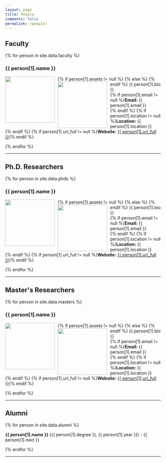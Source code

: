 ```yaml
---
layout: page
title: People
comments: false
permalink: /people/
---
```


<head>
<style> 
img {
}
  .left {
    float: left;
    padding: 0 10px 0 0;
  }
</style>
</head>

<div id="people">
  <h2>Faculty</h2>
  {% for person in site.data.faculty %}
  <h3 id="{{ username }}">{{ person[1].name }}</h3>
  <p align="left">
    {% if person[1].assets != null %}
      <img src="{{ person[1].assets | absolute_url }}" width="160" height="150" class="left" />
    {% else %}
      <img src="http://www.signallab.ai/assets/images/anonymous.png" width="160" height="150" class="left" />
    {% endif %}
    {{ person[1].bio }}<br />
    {% if person[1].email != null %}<strong>Email:</strong> {{ person[1].email }}<br />{% endif %}
    {% if person[1].location != null %}<strong>Location:</strong> {{ person[1].location }}<br />{% endif %}
    {% if person[1].url_full != null %}<strong>Website:</strong> <a href="{{ person[1].url_full }}">{{ person[1].url_full }}</a>{% endif %}
  </p>
  {% endfor %}
  <hr>
  
  <h2>Ph.D. Researchers</h2>
  {% for person in site.data.phds %}
  <h3 id="{{ username }}">{{ person[1].name }}</h3>
  <p align="left">
    {% if person[1].assets != null %}
      <img src="{{ person[1].assets | absolute_url }}" width="160" height="150" class="left" />
    {% else %}
      <img src="http://www.signallab.ai/assets/images/anonymous.png" width="160" height="150" class="left" />
    {% endif %}
    {{ person[1].bio }}<br />
    {% if person[1].email != null %}<strong>Email:</strong> {{ person[1].email }}<br />{% endif %}
    {% if person[1].location != null %}<strong>Location:</strong> {{ person[1].location }}<br />{% endif %}
    {% if person[1].url_full != null %}<strong>Website:</strong> <a href="{{ person[1].url_full }}">{{ person[1].url_full }}</a>{% endif %}
  </p>
  {% endfor %}
  <hr>
  
  <h2>Master's Researchers</h2>
  {% for person in site.data.masters %}
  <h3 id="{{ username }}">{{ person[1].name }}</h3>
  <p align="left">
    {% if person[1].assets != null %}
      <img src="{{ person[1].assets | absolute_url }}" width="160" height="150" class="left" />
    {% else %}
      <img src="http://www.signallab.ai/assets/images/anonymous.png" width="160" height="150" class="left" />
    {% endif %}
    {{ person[1].bio }}<br />
    {% if person[1].email != null %}<strong>Email:</strong> {{ person[1].email }}<br />{% endif %}
    {% if person[1].location != null %}<strong>Location:</strong> {{ person[1].location }}<br />{% endif %}
    {% if person[1].url_full != null %}<strong>Website:</strong> <a href="{{ person[1].url_full }}">{{ person[1].url_full }}</a>{% endif %}
  </p>
  {% endfor %}
  <hr>
  
  <h2>Alumni</h2>
  {% for person in site.data.alumni %}
  <p align="left">
    <strong>{{ person[1].name }}</strong> ({{ person[1].degree }}, {{ person[1].year }}) - {{ person[1].next }}<br />
  </p>
  {% endfor %}
  <hr>
</div>

